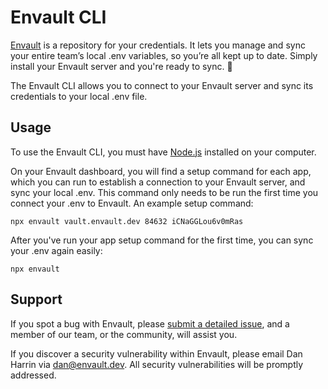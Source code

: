 # Envault CLI

[Envault](https://github.com/envault/envault) is a repository for your credentials. It lets you manage and sync your entire team’s local .env variables, so you’re all kept up to date. Simply install your Envault server and you're ready to sync. 🚀

The Envault CLI allows you to connect to your Envault server and sync its credentials to your local .env file.

## Usage

To use the Envault CLI, you must have [Node.js](https://nodejs.org/) installed on your computer.

On your Envault dashboard, you will find a setup command for each app, which you can run to establish a connection to your Envault server, and sync your local .env. This command only needs to be run the first time you connect your .env to Envault. An example setup command:

```
npx envault vault.envault.dev 84632 iCNaGGLou6v0mRas
```

After you've run your app setup command for the first time, you can sync your .env again easily:

```
npx envault
```

## Support

If you spot a bug with Envault, please [submit a detailed issue](https://github.com/envault/envault/issues), and a member of our team, or the community, will assist you.

If you discover a security vulnerability within Envault, please email Dan Harrin via [dan@envault.dev](mailto:dan@envault.dev). All security vulnerabilities will be promptly addressed.
